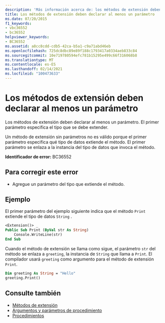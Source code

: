 ```yaml
---
description: 'Más información acerca de: los métodos de extensión deben declarar al menos un parámetro'
title: Los métodos de extensión deben declarar al menos un parámetro
ms.date: 07/20/2015
f1_keywords:
- vbc36552
- bc36552
helpviewer_keywords:
- BC36552
ms.assetid: a8cc8cdd-cdb5-42ca-b5a1-c9a71abd46eb
ms.openlocfilehash: 725dc8dbc89e89f188c1793417a0334aeb833c84
ms.sourcegitcommit: 10e719780594efc781b15295e499c66f316068b8
ms.translationtype: MT
ms.contentlocale: es-ES
ms.lasthandoff: 02/14/2021
ms.locfileid: "100473633"
---
```

# <a name="extension-methods-must-declare-at-least-one-parameter"></a>Los métodos de extensión deben declarar al menos un parámetro

Los métodos de extensión deben declarar al menos un parámetro. El primer parámetro especifica el tipo que se debe extender.  
  
 Un método de extensión sin parámetros no es válido porque el primer parámetro especifica qué tipo de datos extiende el método. El primer parámetro se enlaza a la instancia del tipo de datos que invoca el método.  
  
 **Identificador de error:** BC36552  
  
## <a name="to-correct-this-error"></a>Para corregir este error  
  
- Agregue un parámetro del tipo que extiende el método.  
  
## <a name="example"></a>Ejemplo  

 El primer parámetro del ejemplo siguiente indica que el método `Print` extiende el tipo de datos `String` .  
  
```vb  
<Extension()> _  
Public Sub Print (ByVal str As String)  
    Console.WriteLine(str)  
End Sub  
```  
  
 Cuando el método de extensión se llama como sigue, el parámetro `str` del método se enlaza a `greeting`, la instancia de `String` que llama a `Print`. El compilador usará `greeting` como argumento para el método de extensión `Print`.  
  
```vb  
Dim greeting As String = "Hello"  
greeting.Print()  
```  
  
## <a name="see-also"></a>Consulte también

- [Métodos de extensión](../programming-guide/language-features/procedures/extension-methods.md)
- [Argumentos y parámetros de procedimiento](../programming-guide/language-features/procedures/procedure-parameters-and-arguments.md)
- [Procedimientos](../programming-guide/language-features/procedures/index.md)
